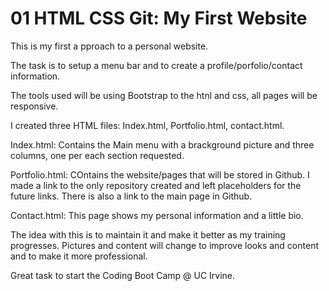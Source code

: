 # 01 HTML CSS Git: My First Website

This is my first a pproach to a personal website.

The task is to setup a menu bar and to create a profile/porfolio/contact information.

The tools used will be using Bootstrap to the htnl and css, all pages will be responsive.

I created three HTML files: Index.html, Portfolio.html, contact.html.

Index.html: Contains the Main menu with a brackground picture and three
columns, one per each section requested.

Portfolio.html: COntains the website/pages that will be stored in Github.
I made a link to the only repository created and left placeholders for the future links.
There is also a link to the main page in Github.

Contact.html: This page shows my personal information and a little bio.

The idea with this is to maintain it and make it better as my training progresses.
Pictures and content will change to improve looks and content and to make it more professional.

Great task to start the Coding Boot Camp @ UC Irvine.
